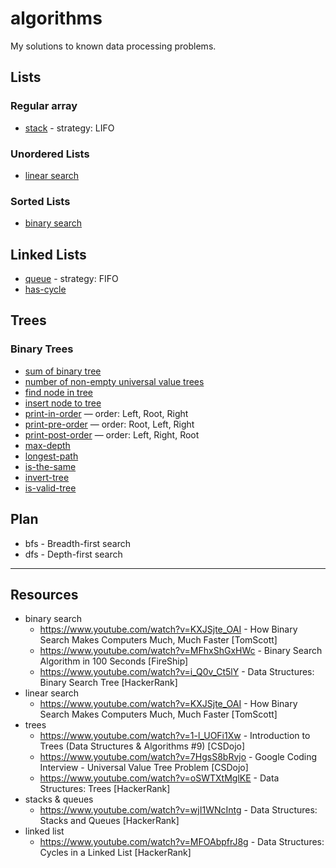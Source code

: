 # algorithms

My solutions to known data processing problems.

## Lists

### Regular array

- [stack](./lists/regular-array/stack.js) - strategy: LIFO

### Unordered Lists

- [linear search](./lists/sorted/linear-search.js)

### Sorted Lists

- [binary search](./lists/unordered/binary-search.js)

## Linked Lists

- [queue](./linked-lists/queue.js) - strategy: FIFO
- [has-cycle](./linked-lists/has-cycle.js)

## Trees

### Binary Trees

- [sum of binary tree](./trees/binary/sum-binary-tree.js)
- [number of non-empty universal value trees](./trees/binary/non-empty-universal-value-tree.js)
- [find node in tree](./trees/binary/find-node-in-tree.js)
- [insert node to tree](./trees/binary/insert-node-to-tree.js)
- [print-in-order](./trees/binary/print-in-order.js) — order: Left, Root, Right
- [print-pre-order](./trees/binary/print-pre-order.js) — order: Root, Left, Right
- [print-post-order](./trees/binary/print-post-order.js) — order: Left, Right, Root
- [max-depth](./trees/binary/max-depth.js)
- [longest-path](./trees/binary/longest-path.js)
- [is-the-same](./trees/binary/is-the-same.js)
- [invert-tree](./trees/binary/invert-tree.js)
- [is-valid-tree](./trees/binary/is-valid-tree.js)

## Plan

- bfs - Breadth-first search
- dfs - Depth-first search

---

## Resources

- binary search
  - https://www.youtube.com/watch?v=KXJSjte_OAI - How Binary Search Makes Computers Much, Much Faster [TomScott]
  - https://www.youtube.com/watch?v=MFhxShGxHWc - Binary Search Algorithm in 100 Seconds [FireShip]
  - https://www.youtube.com/watch?v=i_Q0v_Ct5lY - Data Structures: Binary Search Tree [HackerRank]
- linear search
  - https://www.youtube.com/watch?v=KXJSjte_OAI - How Binary Search Makes Computers Much, Much Faster [TomScott]
- trees
  - https://www.youtube.com/watch?v=1-l_UOFi1Xw - Introduction to Trees (Data Structures & Algorithms #9) [CSDojo]
  - https://www.youtube.com/watch?v=7HgsS8bRvjo - Google Coding Interview - Universal Value Tree Problem [CSDojo]
  - https://www.youtube.com/watch?v=oSWTXtMglKE - Data Structures: Trees [HackerRank]
- stacks & queues
  - https://www.youtube.com/watch?v=wjI1WNcIntg - Data Structures: Stacks and Queues [HackerRank]
- linked list
  - https://www.youtube.com/watch?v=MFOAbpfrJ8g - Data Structures: Cycles in a Linked List [HackerRank]
